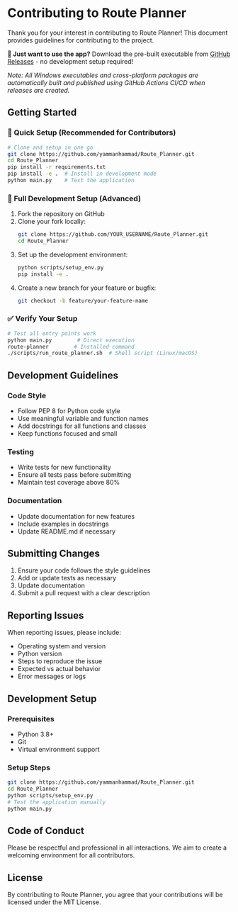 # Contributing to Route Planner

Thank you for your interest in contributing to Route Planner! This document provides guidelines for contributing to the project.

**🚀 Just want to use the app?** Download the pre-built executable from [GitHub Releases](https://github.com/yammanhammad/Route_Planner/releases/latest) - no development setup required!

*Note: All Windows executables and cross-platform packages are automatically built and published using GitHub Actions CI/CD when releases are created.*

## Getting Started

### 🚀 Quick Setup (Recommended for Contributors)
```bash
# Clone and setup in one go
git clone https://github.com/yammanhammad/Route_Planner.git
cd Route_Planner
pip install -r requirements.txt
pip install -e .  # Install in development mode
python main.py    # Test the application
```

### 🔧 Full Development Setup (Advanced)
1. Fork the repository on GitHub
2. Clone your fork locally:
   ```bash
   git clone https://github.com/YOUR_USERNAME/Route_Planner.git
   cd Route_Planner
   ```
3. Set up the development environment:
   ```bash
   python scripts/setup_env.py
   pip install -e .
   ```
4. Create a new branch for your feature or bugfix:
   ```bash
   git checkout -b feature/your-feature-name
   ```

### ✅ Verify Your Setup
```bash
# Test all entry points work
python main.py        # Direct execution
route-planner        # Installed command
./scripts/run_route_planner.sh  # Shell script (Linux/macOS)
```

## Development Guidelines

### Code Style
- Follow PEP 8 for Python code style
- Use meaningful variable and function names
- Add docstrings for all functions and classes
- Keep functions focused and small

### Testing
- Write tests for new functionality
- Ensure all tests pass before submitting
- Maintain test coverage above 80%

### Documentation
- Update documentation for new features
- Include examples in docstrings
- Update README.md if necessary

## Submitting Changes

1. Ensure your code follows the style guidelines
2. Add or update tests as necessary
3. Update documentation
4. Submit a pull request with a clear description

## Reporting Issues

When reporting issues, please include:
- Operating system and version
- Python version
- Steps to reproduce the issue
- Expected vs actual behavior
- Error messages or logs

## Development Setup

### Prerequisites
- Python 3.8+
- Git
- Virtual environment support

### Setup Steps
```bash
git clone https://github.com/yammanhammad/Route_Planner.git
cd Route_Planner
python scripts/setup_env.py
# Test the application manually
python main.py
```

## Code of Conduct

Please be respectful and professional in all interactions. We aim to create a welcoming environment for all contributors.

## License

By contributing to Route Planner, you agree that your contributions will be licensed under the MIT License.
